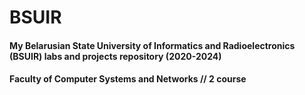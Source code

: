 # BSUIR
#### My Belarusian State University of Informatics and Radioelectronics (BSUIR) labs and projects repository (2020-2024)
#### Faculty of Computer Systems and Networks // 2 course
